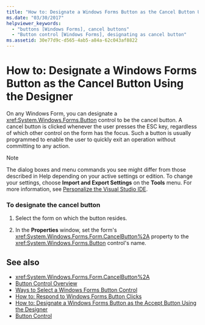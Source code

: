 ```yaml
---
title: "How to: Designate a Windows Forms Button as the Cancel Button Using the Designer"
ms.date: "03/30/2017"
helpviewer_keywords: 
  - "buttons [Windows Forms], cancel buttons"
  - "Button control [Windows Forms], designating as cancel button"
ms.assetid: 30e77d9c-d565-4ab5-a84a-62c043af8822
---
```

# How to: Designate a Windows Forms Button as the Cancel Button Using the Designer
On any Windows Form, you can designate a <xref:System.Windows.Forms.Button> control to be the cancel button. A cancel button is clicked whenever the user presses the ESC key, regardless of which other control on the form has the focus. Such a button is usually programmed to enable the user to quickly exit an operation without committing to any action.  
  
> [!NOTE]
>  The dialog boxes and menu commands you see might differ from those described in Help depending on your active settings or edition. To change your settings, choose **Import and Export Settings** on the **Tools** menu. For more information, see [Personalize the Visual Studio IDE](/visualstudio/ide/personalizing-the-visual-studio-ide).  
  
### To designate the cancel button  
  
1. Select the form on which the button resides.  
  
2. In the **Properties** window, set the form's <xref:System.Windows.Forms.Form.CancelButton%2A> property to the <xref:System.Windows.Forms.Button> control's name.  
  
## See also

- <xref:System.Windows.Forms.Form.CancelButton%2A>
- [Button Control Overview](button-control-overview-windows-forms.md)
- [Ways to Select a Windows Forms Button Control](ways-to-select-a-windows-forms-button-control.md)
- [How to: Respond to Windows Forms Button Clicks](how-to-respond-to-windows-forms-button-clicks.md)
- [How to: Designate a Windows Forms Button as the Accept Button Using the Designer](designate-a-wf-button-as-the-accept-button-using-the-designer.md)
- [Button Control](button-control-windows-forms.md)
